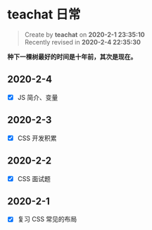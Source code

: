 # teachat 日常

> Create by **teachat** on **2020-2-1 23:35:10**  
> Recently revised in **2020-2-4 22:35:30**

**种下一棵树最好的时间是十年前，其次是现在。**

## 2020-2-4

- [x] JS 简介、变量

## 2020-2-3

- [x] CSS 开发积累

## 2020-2-2

- [x] CSS 面试题

## 2020-2-1

- [x] 复习 CSS 常见的布局
